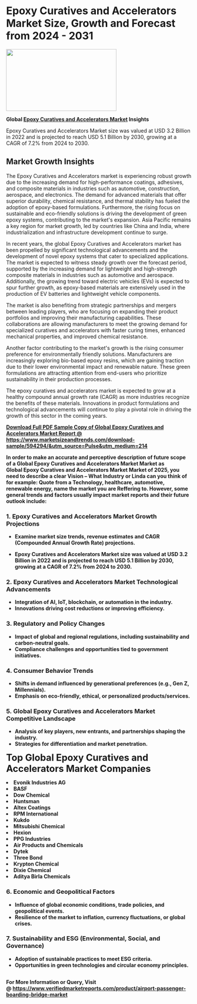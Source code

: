 <H1>Epoxy Curatives and Accelerators Market Size, Growth and Forecast from 2024 - 2031</H1><img class="aligncenter size-medium wp-image-584254" src="https://thirdeyenews.in/wp-content/uploads/2024/09/Global-Market-Research-300x168.jpeg" alt="" width="300" height="168" /><p><strong>Global&nbsp;<a href="https://www.marketsizeandtrends.com/download-sample/594294/&amp;utm_source=Pulse&amp;utm_medium=214">Epoxy Curatives and Accelerators Market</a> Insights</strong></p><p>Epoxy Curatives and Accelerators Market size was valued at USD 3.2 Billion in 2022 and is projected to reach USD 5.1 Billion by 2030, growing at a CAGR of 7.2% from 2024 to 2030.</p><p><h2>Market Growth Insights</h2> <p>The Epoxy Curatives and Accelerators market is experiencing robust growth due to the increasing demand for high-performance coatings, adhesives, and composite materials in industries such as automotive, construction, aerospace, and electronics. The demand for advanced materials that offer superior durability, chemical resistance, and thermal stability has fueled the adoption of epoxy-based formulations. Furthermore, the rising focus on sustainable and eco-friendly solutions is driving the development of green epoxy systems, contributing to the market's expansion. Asia Pacific remains a key region for market growth, led by countries like China and India, where industrialization and infrastructure development continue to surge.</p> <p><strong><a href="#"></a></strong></p> <p>In recent years, the global Epoxy Curatives and Accelerators market has been propelled by significant technological advancements and the development of novel epoxy systems that cater to specialized applications. The market is expected to witness steady growth over the forecast period, supported by the increasing demand for lightweight and high-strength composite materials in industries such as automotive and aerospace. Additionally, the growing trend toward electric vehicles (EVs) is expected to spur further growth, as epoxy-based materials are extensively used in the production of EV batteries and lightweight vehicle components.</p> <p>The market is also benefiting from strategic partnerships and mergers between leading players, who are focusing on expanding their product portfolios and improving their manufacturing capabilities. These collaborations are allowing manufacturers to meet the growing demand for specialized curatives and accelerators with faster curing times, enhanced mechanical properties, and improved chemical resistance.</p> <p>Another factor contributing to the market's growth is the rising consumer preference for environmentally friendly solutions. Manufacturers are increasingly exploring bio-based epoxy resins, which are gaining traction due to their lower environmental impact and renewable nature. These green formulations are attracting attention from end-users who prioritize sustainability in their production processes.</p> <p>The epoxy curatives and accelerators market is expected to grow at a healthy compound annual growth rate (CAGR) as more industries recognize the benefits of these materials. Innovations in product formulations and technological advancements will continue to play a pivotal role in driving the growth of this sector in the coming years.</p> <p><strong><a href="#"></p><p><span class=""><strong>Download Full PDF Sample Copy of Global Epoxy Curatives and Accelerators Market Report</strong> @ <a href="https://www.marketsizeandtrends.com/download-sample/594294/&amp;utm_source=Pulse&amp;utm_medium=214" target="_blank">https://www.marketsizeandtrends.com/download-sample/594294/&amp;utm_source=Pulse&amp;utm_medium=214</a></span></p><p>In order to make an accurate and perceptive description of future scope of a Global&nbsp;Epoxy Curatives and Accelerators Market Market as Global&nbsp;Epoxy Curatives and Accelerators Market Market of 2025, you need to describe a clear Vision &ndash; What Industry or Linda can you think of for example: Quote from a Technology, healthcare, automotive, renewable energy, name the market you are Reffering to. However, some general trends and factors usually impact market reports and their future outlook include:</p><h3>1.&nbsp;<strong>Epoxy Curatives and Accelerators Market Growth Projections</strong></h3><ul><li>Examine market size trends, revenue estimates and CAGR (Compounded Annual Growth Rate) projections.</li><li><p>Epoxy Curatives and Accelerators Market size was valued at USD 3.2 Billion in 2022 and is projected to reach USD 5.1 Billion by 2030, growing at a CAGR of 7.2% from 2024 to 2030.</p></li></ul><h3>2.&nbsp;<strong>Epoxy Curatives and Accelerators Market Technological Advancements</strong></h3><ul><li>Integration of AI, IoT, blockchain, or automation in the industry.</li><li>Innovations driving cost reductions or improving efficiency.</li></ul><h3>3.&nbsp;<strong>Regulatory and Policy Changes</strong></h3><ul><li>Impact of global and regional regulations, including sustainability and carbon-neutral goals.</li><li>Compliance challenges and opportunities tied to government initiatives.</li></ul><h3>4.&nbsp;<strong>Consumer Behavior Trends</strong></h3><ul><li>Shifts in demand influenced by generational preferences (e.g., Gen Z, Millennials).</li><li>Emphasis on eco-friendly, ethical, or personalized products/services.</li></ul><h3>5.&nbsp;<strong>Global Epoxy Curatives and Accelerators Market Competitive Landscape</strong></h3><ul><li>Analysis of key players, new entrants, and partnerships shaping the industry.</li><li>Strategies for differentiation and market penetration.</li></ul><p data-pm-slice="1 1 []"><span style="color: inherit; font-family: inherit; font-size: 25px;">Top Global Epoxy Curatives and Accelerators Market Companies</span></p><div class="" data-test-id=""><p><li>Evonik Industries AG</li><li> BASF</li><li> Dow Chemical</li><li> Huntsman</li><li> Altex Coatings</li><li> RPM International</li><li> Kukdo</li><li> Mitsubishi Chemical</li><li> Hexion</li><li> PPG Industries</li><li> Air Products and Chemicals</li><li> Dytek</li><li> Three Bond</li><li> Krypton Chemical</li><li> Dixie Chemical</li><li> Aditya Birla Chemicals</li></p></div><h3>6.&nbsp;<strong>Economic and Geopolitical Factors</strong></h3><ul><li>Influence of global economic conditions, trade policies, and geopolitical events.</li><li>Resilience of the market to inflation, currency fluctuations, or global crises.</li></ul><h3>7.&nbsp;<strong>Sustainability and ESG (Environmental, Social, and Governance)</strong></h3><ul><li>Adoption of sustainable practices to meet ESG criteria.</li><li>Opportunities in green technologies and circular economy principles.</li></ul><h2><strong style="font-size: 14px;">For More Information or Query, Visit @&nbsp;</strong><a style="background-color: #ffffff; font-size: 14px;" href="https://www.marketsizeandtrends.com/report/epoxy-curatives-and-accelerators-market/" target="_blank">https://www.verifiedmarketreports.com/product/airport-passenger-boarding-bridge-market</a></h2>
